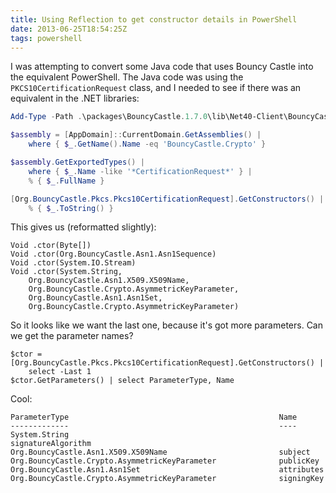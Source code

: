 ```yaml
---
title: Using Reflection to get constructor details in PowerShell
date: 2013-06-25T18:54:25Z
tags: powershell
---
```

I was attempting to convert some Java code that uses Bouncy Castle into the
equivalent PowerShell. The Java code was using the `PKCS10CertificationRequest` class,
and I needed to see if there was an equivalent in the .NET libraries:

```powershell
Add-Type -Path .\packages\BouncyCastle.1.7.0\lib\Net40-Client\BouncyCastle.Crypto.dll

$assembly = [AppDomain]::CurrentDomain.GetAssemblies() |
	where { $_.GetName().Name -eq 'BouncyCastle.Crypto' }

$assembly.GetExportedTypes() |
	where { $_.Name -like '*CertificationRequest*' } |
	% { $_.FullName }

[Org.BouncyCastle.Pkcs.Pkcs10CertificationRequest].GetConstructors() |
	% { $_.ToString() }
```

This gives us (reformatted slightly):

	Void .ctor(Byte[])
	Void .ctor(Org.BouncyCastle.Asn1.Asn1Sequence)
	Void .ctor(System.IO.Stream)
	Void .ctor(System.String,
		Org.BouncyCastle.Asn1.X509.X509Name,
		Org.BouncyCastle.Crypto.AsymmetricKeyParameter,
		Org.BouncyCastle.Asn1.Asn1Set,
		Org.BouncyCastle.Crypto.AsymmetricKeyParameter)

So it looks like we want the last one, because it's got more parameters. Can we get the parameter names?

	$ctor = [Org.BouncyCastle.Pkcs.Pkcs10CertificationRequest].GetConstructors() |
		select -Last 1
	$ctor.GetParameters() | select ParameterType, Name

Cool:

	ParameterType                                               Name
	-------------                                               ----
	System.String                                               signatureAlgorithm
	Org.BouncyCastle.Asn1.X509.X509Name                         subject
	Org.BouncyCastle.Crypto.AsymmetricKeyParameter              publicKey
	Org.BouncyCastle.Asn1.Asn1Set                               attributes
	Org.BouncyCastle.Crypto.AsymmetricKeyParameter              signingKey

